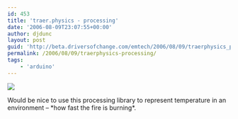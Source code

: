 ```yaml
---
id: 453
title: 'traer.physics - processing'
date: '2006-08-09T23:07:55+00:00'
author: djdunc
layout: post
guid: 'http://beta.driversofchange.com/emtech/2006/08/09/traerphysics_processing/'
permalink: /2006/08/09/traerphysics-processing/
tags:
    - 'arduino'
---
```


[![](https://i0.wp.com/www.cs.princeton.edu/%7Etraer/physics/smoke.jpg?w=100)](http://www.cs.princeton.edu/~traer/smoke/ "traer.physics")

Would be nice to use this processing library to represent temperature in an environment – \*how fast the fire is burning\*.